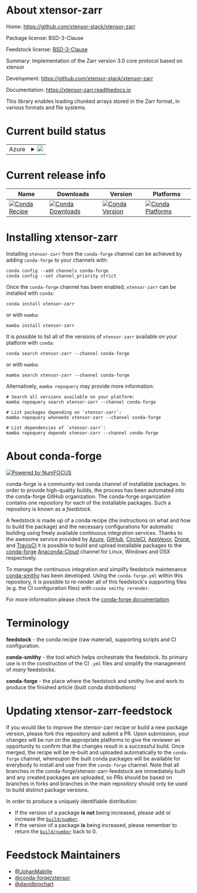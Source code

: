 About xtensor-zarr
==================

Home: https://github.com/xtensor-stack/xtensor-zarr

Package license: BSD-3-Clause

Feedstock license: [BSD-3-Clause](https://github.com/conda-forge/xtensor-zarr-feedstock/blob/main/LICENSE.txt)

Summary: Implementation of the Zarr version 3.0 core protocol based on xtensor

Development: https://github.com/xtensor-stack/xtensor-zarr

Documentation: https://xtensor-zarr.readthedocs.io

This library enables loading chunked arrays stored in the Zarr format, in various formats and file systems.

Current build status
====================


<table>
    
  <tr>
    <td>Azure</td>
    <td>
      <details>
        <summary>
          <a href="https://dev.azure.com/conda-forge/feedstock-builds/_build/latest?definitionId=11176&branchName=main">
            <img src="https://dev.azure.com/conda-forge/feedstock-builds/_apis/build/status/xtensor-zarr-feedstock?branchName=main">
          </a>
        </summary>
        <table>
          <thead><tr><th>Variant</th><th>Status</th></tr></thead>
          <tbody><tr>
              <td>linux_64</td>
              <td>
                <a href="https://dev.azure.com/conda-forge/feedstock-builds/_build/latest?definitionId=11176&branchName=main">
                  <img src="https://dev.azure.com/conda-forge/feedstock-builds/_apis/build/status/xtensor-zarr-feedstock?branchName=main&jobName=linux&configuration=linux_64_" alt="variant">
                </a>
              </td>
            </tr><tr>
              <td>osx_64</td>
              <td>
                <a href="https://dev.azure.com/conda-forge/feedstock-builds/_build/latest?definitionId=11176&branchName=main">
                  <img src="https://dev.azure.com/conda-forge/feedstock-builds/_apis/build/status/xtensor-zarr-feedstock?branchName=main&jobName=osx&configuration=osx_64_" alt="variant">
                </a>
              </td>
            </tr><tr>
              <td>win_64</td>
              <td>
                <a href="https://dev.azure.com/conda-forge/feedstock-builds/_build/latest?definitionId=11176&branchName=main">
                  <img src="https://dev.azure.com/conda-forge/feedstock-builds/_apis/build/status/xtensor-zarr-feedstock?branchName=main&jobName=win&configuration=win_64_" alt="variant">
                </a>
              </td>
            </tr>
          </tbody>
        </table>
      </details>
    </td>
  </tr>
</table>

Current release info
====================

| Name | Downloads | Version | Platforms |
| --- | --- | --- | --- |
| [![Conda Recipe](https://img.shields.io/badge/recipe-xtensor--zarr-green.svg)](https://anaconda.org/conda-forge/xtensor-zarr) | [![Conda Downloads](https://img.shields.io/conda/dn/conda-forge/xtensor-zarr.svg)](https://anaconda.org/conda-forge/xtensor-zarr) | [![Conda Version](https://img.shields.io/conda/vn/conda-forge/xtensor-zarr.svg)](https://anaconda.org/conda-forge/xtensor-zarr) | [![Conda Platforms](https://img.shields.io/conda/pn/conda-forge/xtensor-zarr.svg)](https://anaconda.org/conda-forge/xtensor-zarr) |

Installing xtensor-zarr
=======================

Installing `xtensor-zarr` from the `conda-forge` channel can be achieved by adding `conda-forge` to your channels with:

```
conda config --add channels conda-forge
conda config --set channel_priority strict
```

Once the `conda-forge` channel has been enabled, `xtensor-zarr` can be installed with `conda`:

```
conda install xtensor-zarr
```

or with `mamba`:

```
mamba install xtensor-zarr
```

It is possible to list all of the versions of `xtensor-zarr` available on your platform with `conda`:

```
conda search xtensor-zarr --channel conda-forge
```

or with `mamba`:

```
mamba search xtensor-zarr --channel conda-forge
```

Alternatively, `mamba repoquery` may provide more information:

```
# Search all versions available on your platform:
mamba repoquery search xtensor-zarr --channel conda-forge

# List packages depending on `xtensor-zarr`:
mamba repoquery whoneeds xtensor-zarr --channel conda-forge

# List dependencies of `xtensor-zarr`:
mamba repoquery depends xtensor-zarr --channel conda-forge
```


About conda-forge
=================

[![Powered by
NumFOCUS](https://img.shields.io/badge/powered%20by-NumFOCUS-orange.svg?style=flat&colorA=E1523D&colorB=007D8A)](https://numfocus.org)

conda-forge is a community-led conda channel of installable packages.
In order to provide high-quality builds, the process has been automated into the
conda-forge GitHub organization. The conda-forge organization contains one repository
for each of the installable packages. Such a repository is known as a *feedstock*.

A feedstock is made up of a conda recipe (the instructions on what and how to build
the package) and the necessary configurations for automatic building using freely
available continuous integration services. Thanks to the awesome service provided by
[Azure](https://azure.microsoft.com/en-us/services/devops/), [GitHub](https://github.com/),
[CircleCI](https://circleci.com/), [AppVeyor](https://www.appveyor.com/),
[Drone](https://cloud.drone.io/welcome), and [TravisCI](https://travis-ci.com/)
it is possible to build and upload installable packages to the
[conda-forge](https://anaconda.org/conda-forge) [Anaconda-Cloud](https://anaconda.org/)
channel for Linux, Windows and OSX respectively.

To manage the continuous integration and simplify feedstock maintenance
[conda-smithy](https://github.com/conda-forge/conda-smithy) has been developed.
Using the ``conda-forge.yml`` within this repository, it is possible to re-render all of
this feedstock's supporting files (e.g. the CI configuration files) with ``conda smithy rerender``.

For more information please check the [conda-forge documentation](https://conda-forge.org/docs/).

Terminology
===========

**feedstock** - the conda recipe (raw material), supporting scripts and CI configuration.

**conda-smithy** - the tool which helps orchestrate the feedstock.
                   Its primary use is in the construction of the CI ``.yml`` files
                   and simplify the management of *many* feedstocks.

**conda-forge** - the place where the feedstock and smithy live and work to
                  produce the finished article (built conda distributions)


Updating xtensor-zarr-feedstock
===============================

If you would like to improve the xtensor-zarr recipe or build a new
package version, please fork this repository and submit a PR. Upon submission,
your changes will be run on the appropriate platforms to give the reviewer an
opportunity to confirm that the changes result in a successful build. Once
merged, the recipe will be re-built and uploaded automatically to the
`conda-forge` channel, whereupon the built conda packages will be available for
everybody to install and use from the `conda-forge` channel.
Note that all branches in the conda-forge/xtensor-zarr-feedstock are
immediately built and any created packages are uploaded, so PRs should be based
on branches in forks and branches in the main repository should only be used to
build distinct package versions.

In order to produce a uniquely identifiable distribution:
 * If the version of a package **is not** being increased, please add or increase
   the [``build/number``](https://docs.conda.io/projects/conda-build/en/latest/resources/define-metadata.html#build-number-and-string).
 * If the version of a package **is** being increased, please remember to return
   the [``build/number``](https://docs.conda.io/projects/conda-build/en/latest/resources/define-metadata.html#build-number-and-string)
   back to 0.

Feedstock Maintainers
=====================

* [@JohanMabille](https://github.com/JohanMabille/)
* [@conda-forge/xtensor](https://github.com/conda-forge/xtensor/)
* [@davidbrochart](https://github.com/davidbrochart/)

